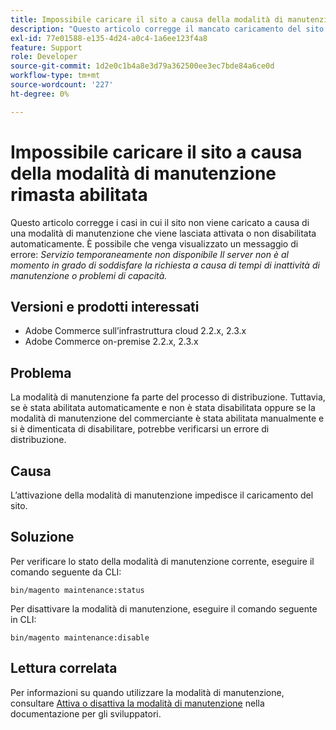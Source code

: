 ```yaml
---
title: Impossibile caricare il sito a causa della modalità di manutenzione rimasta abilitata
description: "Questo articolo corregge il mancato caricamento del sito a causa della mancata attivazione o disattivazione automatica della modalità di manutenzione. Potresti ricevere un messaggio di errore: *Servizio temporaneamente non disponibile Il server non è al momento in grado di soddisfare la richiesta a causa di tempi di inattività della manutenzione o problemi di capacità.*"
exl-id: 77e01588-e135-4d24-a0c4-1a6ee123f4a8
feature: Support
role: Developer
source-git-commit: 1d2e0c1b4a8e3d79a362500ee3ec7bde84a6ce0d
workflow-type: tm+mt
source-wordcount: '227'
ht-degree: 0%

---
```


# Impossibile caricare il sito a causa della modalità di manutenzione rimasta abilitata

Questo articolo corregge i casi in cui il sito non viene caricato a causa di una modalità di manutenzione che viene lasciata attivata o non disabilitata automaticamente. È possibile che venga visualizzato un messaggio di errore: *Servizio temporaneamente non disponibile Il server non è al momento in grado di soddisfare la richiesta a causa di tempi di inattività di manutenzione o problemi di capacità.*

## Versioni e prodotti interessati

* Adobe Commerce sull’infrastruttura cloud 2.2.x, 2.3.x
* Adobe Commerce on-premise 2.2.x, 2.3.x

## Problema

La modalità di manutenzione fa parte del processo di distribuzione. Tuttavia, se è stata abilitata automaticamente e non è stata disabilitata oppure se la modalità di manutenzione del commerciante è stata abilitata manualmente e si è dimenticata di disabilitare, potrebbe verificarsi un errore di distribuzione.

## Causa

L’attivazione della modalità di manutenzione impedisce il caricamento del sito.

## Soluzione

Per verificare lo stato della modalità di manutenzione corrente, eseguire il comando seguente da CLI:

```
bin/magento maintenance:status
```

Per disattivare la modalità di manutenzione, eseguire il comando seguente in CLI:

```
bin/magento maintenance:disable
```

## Lettura correlata

Per informazioni su quando utilizzare la modalità di manutenzione, consultare [Attiva o disattiva la modalità di manutenzione](https://devdocs.magento.com/guides/v2.3/install-gde/install/cli/install-cli-subcommands-maint.html?itm_source=devdocs&amp;itm_medium=search_page&amp;itm_campaign=federated_search&amp;itm_term=maintenance%20mode) nella documentazione per gli sviluppatori.

